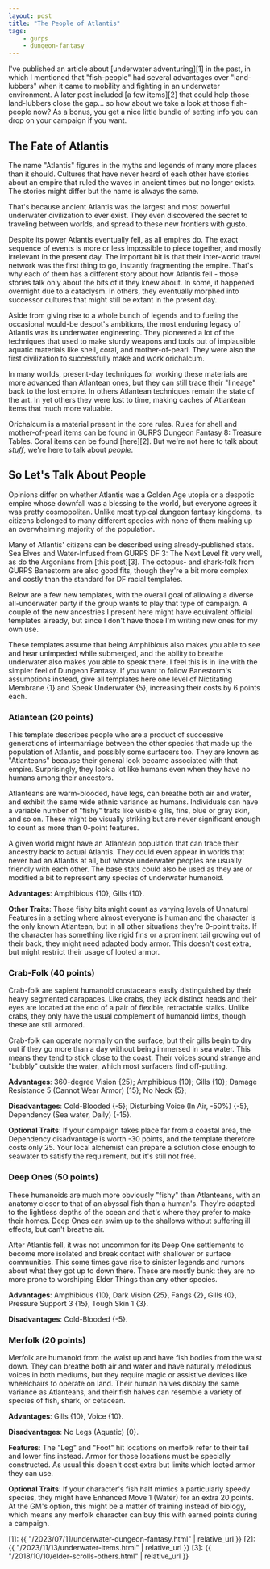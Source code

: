 ```yaml
---
layout: post
title: "The People of Atlantis"
tags:
    - gurps
    - dungeon-fantasy
---
```


I've published an article about [underwater adventuring][1] in the past, in
which I mentioned that "fish-people" had several advantages over "land-lubbers"
when it came to mobility and fighting in an underwater environment. A later post
included [a few items][2] that could help those land-lubbers close the
gap... so how about we take a look at those fish-people now? As a bonus, you get
a nice little bundle of setting info you can drop on your campaign if you want.

## The Fate of Atlantis

The name "Atlantis" figures in the myths and legends of many more places than it
should. Cultures that have never heard of each other have stories about an
empire that ruled the waves in ancient times but no longer exists. The stories
might differ but the name is always the same.

That's because ancient Atlantis was the largest and most powerful underwater
civilization to ever exist. They even discovered the secret to traveling between
worlds, and spread to these new frontiers with gusto.

Despite its power Atlantis eventually fell, as all empires do. The exact
sequence of events is more or less impossible to piece together, and mostly
irrelevant in the present day. The important bit is that their inter-world
travel network was the first thing to go, instantly fragmenting the
empire. That's why each of them has a different story about how Atlantis fell -
those stories talk only about the bits of it they knew about. In some, it
happened overnight due to a cataclysm. In others, they eventually morphed into
successor cultures that might still be extant in the present day.

Aside from giving rise to a whole bunch of legends and to fueling the occasional
would-be despot's ambitions, the most enduring legacy of Atlantis was its
underwater engineering. They pioneered a lot of the techniques that used to make
sturdy weapons and tools out of implausible aquatic materials like shell, coral,
and mother-of-pearl. They were also the first civilization to successfully make
and work orichalcum.

In many worlds, present-day techniques for working these materials are more
advanced than Atlantean ones, but they can still trace their "lineage" back to
the lost empire. In others Atlantean techniques remain the state of the art. In
yet others they were lost to time, making caches of Atlantean items that much
more valuable.

Orichalcum is a material present in the core rules. Rules for shell and
mother-of-pearl items can be found in GURPS Dungeon Fantasy 8: Treasure
Tables. Coral items can be found [here][2]. But we're not here to talk about
_stuff_, we're here to talk about _people_.

## So Let's Talk About People

Opinions differ on whether Atlantis was a Golden Age utopia or a despotic empire
whose downfall was a blessing to the world, but everyone agrees it was pretty
cosmopolitan. Unlike most typical dungeon fantasy kingdoms, its citizens
belonged to many different species with none of them making up an overwhelming
majority of the population.

Many of Atlantis' citizens can be described using already-published stats. Sea
Elves and Water-Infused from GURPS DF 3: The Next Level fit very well, as do the
Argonians from [this post][3]. The octopus- and shark-folk from GURPS Banestorm
are also good fits, though they're a bit more complex and costly than the
standard for DF racial templates.

Below are a few new templates, with the overall goal of allowing a diverse
all-underwater party if the group wants to play that type of campaign. A couple
of the new ancestries I present here might have equivalent official templates
already, but since I don't have those I'm writing new ones for my own use.

These templates assume that being Amphibious also makes you able to see and hear
unimpeded while submerged, and the ability to breathe underwater also makes you
able to speak there. I feel this is in line with the simpler feel of Dungeon
Fantasy. If you want to follow Banestorm's assumptions instead, give all
templates here one level of Nictitating Membrane {1} and Speak Underwater {5},
increasing their costs by 6 points each.


### Atlantean (20 points)

This template describes people who are a product of successive generations of
intermarriage between the other species that made up the population of Atlantis,
and possibly some surfacers too. They are known as "Atlanteans" because their
general look became associated with that empire. Surprisingly, they look a lot
like humans even when they have no humans among their ancestors.

Atlanteans are warm-blooded, have legs, can breathe both air and water, and
exhibit the same wide ethnic variance as humans. Individuals can have a variable
number of "fishy" traits like visible gills, fins, blue or gray skin, and so
on. These might be visually striking but are never significant enough to count
as more than 0-point features.

A given world might have an Atlantean population that can trace their ancestry
back to actual Atlantis. They could even appear in worlds that never had an
Atlantis at all, but whose underwater peoples are usually friendly with each
other. The base stats could also be used as they are or modified a bit to
represent any species of underwater humanoid.

**Advantages**: Amphibious {10}, Gills {10}.

**Other Traits**: Those fishy bits might count as varying levels of Unnatural
Features in a setting where almost everyone is human and the character is the
only known Atlantean, but in all other situations they're 0-point traits. If the
character has something like rigid fins or a prominent tail growing out of their
back, they might need adapted body armor. This doesn't cost extra, but might
restrict their usage of looted armor.

### Crab-Folk (40 points)

Crab-folk are sapient humanoid crustaceans easily distinguished by their heavy
segmented carapaces. Like crabs, they lack distinct heads and their eyes are
located at the end of a pair of flexible, retractable stalks. Unlike crabs, they
only have the usual complement of humanoid limbs, though these are still
armored.

Crab-folk can operate normally on the surface, but their gills begin to dry out
if they go more than a day without being immersed in sea water. This means they
tend to stick close to the coast. Their voices sound strange and "bubbly"
outside the water, which most surfacers find off-putting.

**Advantages**: 360-degree Vision {25}; Amphibious {10}; Gills {10}; Damage
Resistance 5 (Cannot Wear Armor) {15}; No Neck {5};

**Disadvantages**: Cold-Blooded {-5}; Disturbing Voice (In Air, -50%) {-5},
Dependency (Sea water, Daily) {-15}.

**Optional Traits**: If your campaign takes place far from a coastal area, the
Dependency disadvantage is worth -30 points, and the template therefore costs
only 25. Your local alchemist can prepare a solution close enough to seawater to
satisfy the requirement, but it's still not free.

### Deep Ones (50 points)

These humanoids are much more obviously "fishy" than Atlanteans, with an anatomy
closer to that of an abyssal fish than a human's. They're adapted to the
lightless depths of the ocean and that's where they prefer to make their
homes. Deep Ones can swim up to the shallows without suffering ill effects, but
can't breathe air.

After Atlantis fell, it was not uncommon for its Deep One settlements to become
more isolated and break contact with shallower or surface communities. This some
times gave rise to sinister legends and rumors about what they got up to down
there. These are mostly bunk: they are no more prone to worshiping Elder Things
than any other species.

**Advantages**: Amphibious {10}, Dark Vision {25}, Fangs {2}, Gills {0},
Pressure Support 3 {15}, Tough Skin 1 {3}.

**Disadvantages**: Cold-Blooded {-5}.

### Merfolk (20 points)

Merfolk are humanoid from the waist up and have fish bodies from the waist
down. They can breathe both air and water and have naturally melodious voices in
both mediums, but they require magic or assistive devices like wheelchairs to
operate on land. Their human halves display the same variance as Atlanteans, and
their fish halves can resemble a variety of species of fish, shark, or cetacean.

**Advantages**: Gills {10}, Voice {10}.

**Disadvantages**: No Legs (Aquatic) {0}.

**Features**: The "Leg" and "Foot" hit locations on merfolk refer to their tail
and lower fins instead. Armor for those locations must be specially
constructed. As usual this doesn't cost extra but limits which looted armor they
can use.

**Optional Traits**: If your character's fish half mimics a particularly speedy
species, they might have Enhanced Move 1 (Water) for an extra 20 points. At the
GM's option, this might be a matter of training instead of biology, which means
any merfolk character can buy this with earned points during a campaign.

[1]: {{ "/2023/07/11/underwater-dungeon-fantasy.html" | relative_url }}
[2]: {{ "/2023/11/13/underwater-items.html" | relative_url }}
[3]: {{ "/2018/10/10/elder-scrolls-others.html" | relative_url }}
